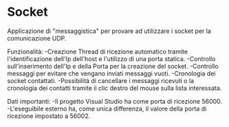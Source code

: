 # Socket
Applicazione di "messaggistica" per provare ad utilizzare i socket per la comunicazione UDP.

Funzionalità:
  -Creazione Thread di ricezione automatico tramite l'identificazione dell'Ip dell'host e l'utilizzo di una porta statica.
  -Controllo sull'inserimento dell'Ip e della Porta per la creazione del socket.
  -Controllo messaggi per evitare che vengano inviati messaggi vuoti.
  -Cronologia dei socket contattati.
  -Possibilità di cancellare i messaggi ricevuti o la cronologia dei contatti tramite il clic destro del mouse sulla lista interessata.
  
Dati importanti:
  -Il progetto Visual Studio ha come porta di ricezione 56000.
  -L'eseguibile esterno ha, come unica differenza, il valore della porta di ricezione impostato a 56002.
